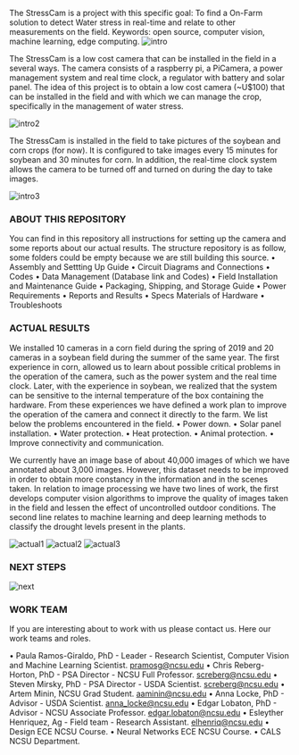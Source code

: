 The StressCam is a project with this specific goal: To find a On-Farm solution to detect Water stress in real-time and relate to other measurements on the field. Keywords: open source, computer vision, machine learning, edge computing.
![intro](Field_Images/stress_cam_pic_01.png)

The StressCam is a low cost camera that can be installed in the field in a several ways. The camera consists of a raspberry pi, a PiCamera, a power management system and real time clock, a regulator with battery and solar panel. The idea of this project is to obtain a low cost camera (~U$100) that can be installed in the field and with which we can manage the crop, specifically in the management of water stress.

![intro2](Field_Images/stress_cam_pic_02.png)

The StressCam is installed in the field to take pictures of the soybean and corn crops (for now). It is configured to take images every 15 minutes for soybean and 30 minutes for corn. In addition, the real-time clock system allows the camera to be turned off and turned on during the day to take images.

![intro3](Field_Images/stress_cam_pic_09.png)

### ABOUT THIS REPOSITORY

You can find in this repository all instructions for setting up the camera and some reports about our actual results. The structure repository is as follow, some folders could be empty because we are still building this source. • Assembly and Settting Up Guide • Circuit Diagrams and Connections • Codes • Data Management (Database link and Codes) • Field Installation and Maintenance Guide • Packaging, Shipping, and Storage Guide • Power Requirements • Reports and Results • Specs Materials of Hardware • Troubleshoots

### ACTUAL RESULTS

We installed 10 cameras in a corn field during the spring of 2019 and 20 cameras in a soybean field during the summer of the same year. The first experience in corn, allowed us to learn about possible critical problems in the operation of the camera, such as the power system and the real time clock. Later, with the experience in soybean, we realized that the system can be sensitive to the internal temperature of the box containing the hardware. From these experiences we have defined a work plan to improve the operation of the camera and connect it directly to the farm. We list below the problems encountered in the field. • Power down. • Solar panel installation. • Water protection. • Heat protection. • Animal protection. • Improve connectivity and communication.

We currently have an image base of about 40,000 images of which we have annotated about 3,000 images. However, this dataset needs to be improved in order to obtain more constancy in the information and in the scenes taken. In relation to image processing we have two lines of work, the first develops computer vision algorithms to improve the quality of images taken in the field and lessen the effect of uncontrolled outdoor conditions. The second line relates to machine learning and deep learning methods to classify the drought levels present in the plants.

![actual1](Field_Images/stress_cam_pic_03.png) ![actual2](Field_Images/stress_cam_pic_04.png) ![actual3](Field_Images/stress_cam_pic_05.png)

### NEXT STEPS

![next](Field_Images/stress_cam_pic_06.png)

### WORK TEAM

If you are interesting about to work with us please contact us. Here our work teams and roles.

• Paula Ramos-Giraldo, PhD - Leader - Research Scientist, Computer Vision and Machine Learning Scientist. pramosg@ncsu.edu • Chris Reberg-Horton, PhD - PSA Director - NCSU Full Professor. screberg@ncsu.edu • Steven Mirsky, PhD - PSA Director - USDA Scientist. screberg@ncsu.edu • Artem Minin, NCSU Grad Student. aaminin@ncsu.edu • Anna Locke, PhD - Advisor - USDA Scientist. anna_locke@ncsu.edu • Edgar Lobaton, PhD - Advisor - NCSU Associate Professor. edgar.lobaton@ncsu.edu • Esleyther Henriquez, Ag - Field team - Research Assistant. elhenriq@ncsu.edu • Design ECE NCSU Course. • Neural Networks ECE NCSU Course. • CALS NCSU Department.
